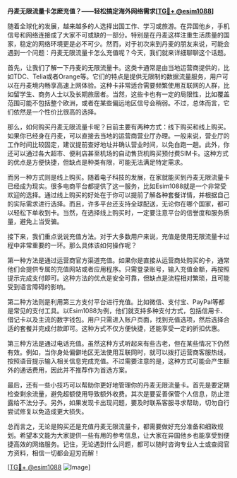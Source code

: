 **丹麦无限流量卡怎麽充值？——轻松搞定海外网络需求[[TG💪+ @esim1088](https://t.me/s/esim1088)]**

随着全球化的发展，越来越多的人选择出国工作、学习或旅游。在异国他乡，手机信号和网络连接成了大家不可或缺的一部分。特别是在丹麦这样注重生活质量的国家，稳定的网络环境更是必不可少。然而，对于初次来到丹麦的朋友来说，可能会遇到一个问题：丹麦无限流量卡怎么充值呢？今天，我们就来详细聊聊这个话题。

首先，让我们了解一下丹麦的无限流量卡。这类卡通常是由当地运营商提供的，比如TDC、Telia或者Orange等。它们的特点是提供无限制的数据流量服务，用户可以在丹麦境内畅享高速上网体验。这种卡非常适合需要频繁使用互联网的人群，比如留学生、商务人士以及长期旅居者。当然，这些卡也有一定的局限性，比如覆盖范围可能不包括整个欧洲，或者在某些偏远地区信号会稍弱。不过，总体而言，它们依然是一个性价比很高的选择。

那么，如何购买丹麦无限流量卡呢？目前主要有两种方式：线下购买和线上购买。如果你已经身在丹麦，可以直接去当地的运营商营业厅办理。一般来说，营业厅的工作时间比较固定，建议提前查好地址并确认营业时间，以免白跑一趟。此外，你还可以通过各大超市、便利店甚至机场的自动售货机购买预付费SIM卡。这种方式的优点是方便快捷，但缺点是种类有限，可能无法满足特定需求。

而另一种方式则是线上购买。随着电子科技的发展，在家就能买到丹麦无限流量卡已经成为现实。很多电商平台都提供了这一服务，比如Esim1088就是一个非常受欢迎的选择。通过线上购买的好处在于你可以提前了解各种套餐详情，并根据自己的实际需求进行选择。而且，许多平台还支持全球配送，无论你在哪个国家，都可以轻松下单收到卡。当然，在选择线上购买时，一定要注意平台的信誉度和服务质量，避免上当受骗。

接下来，我们重点说说充值方法。对于大多数用户来说，充值是使用无限流量卡过程中非常重要的一环。那么具体该如何操作呢？

第一种方法是通过运营商官方渠道充值。如果你是直接从运营商处购买的卡，通常他们会提供专属的充值网站或者应用程序。只需登录账号，输入充值金额，再按照提示完成支付即可。这种方法的优点是安全可靠，但缺点是流程相对繁琐，且可能受到语言障碍的影响。

第二种方法则是利用第三方支付平台进行充值。比如微信、支付宝、PayPal等都是常见的支付工具。以Esim1088为例，他们就支持多种支付方式，包括信用卡、借记卡以及主流的数字钱包。用户只需进入账户页面，找到充值选项，然后选择合适的套餐并完成付款即可。这种方式不仅方便快捷，还能享受一定的折扣优惠。

第三种方法是通过电话充值。虽然这种方式听起来有些古老，但在某些情况下仍然有效。例如，当你身处偏僻地区无法使用互联网时，就可以拨打运营商客服热线，按照语音提示输入相关信息完成充值。不过需要注意的是，这种方式可能会产生额外的通话费用，因此并不推荐作为首选方案。

最后，还有一些小技巧可以帮助你更好地管理你的丹麦无限流量卡。首先是要定期检查剩余流量，避免超额使用导致额外收费。其次是要妥善保管个人信息，防止泄露给不法分子。另外，如果发现卡出现问题，要及时联系客服寻求帮助，切勿自行尝试修复以免造成更大损失。

总而言之，无论是购买还是充值丹麦无限流量卡，都需要做好充分准备和细致规划。希望本文能为大家提供一些有用的参考信息，让大家在异国他乡也能享受到便捷高效的网络服务。记住，无论遇到什么问题，都可以随时咨询专业人士或查阅官方资料，相信一切都会迎刃而解！

[[TG💪+ @esim1088](https://t.me/s/esim1088) ![Image](https://i.postimg.cc/4NQfJmqS/Snipaste-2025-05-13-00-14-12.png)]